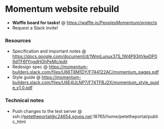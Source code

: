 # Momentum website rebuild
* **Waffle board for tasks!** @ https://waffle.io/PeoplesMomentum/projects
* Request a Slack invite!

### Resources
* Specification and important notes @ https://docs.google.com/document/d/1WmiLunux37S_1W4P93jtVkeDP09dTF6fYngdHGhPeMc/edit
* Redesign spec @ https://momentum-builders.slack.com/files/U66T8M1DY/F744122AC/momentum_pages.pdf
* Style guide @ https://momentum-builders.slack.com/files/U6E4ULNP7/F74TFBJ2X/momentum_style_guide_v1.0.pdf

### Technical notes
* Push changes to the test server @ ssh://petetheportal@c24654.sgvps.net:18765/home/petetheportal/public_html

